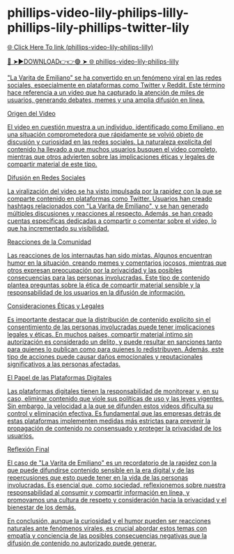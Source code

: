 # phillips-video-lily-philips-lilly-phillips-lily-phillips-twitter-lily

<a href="https://vid01.chat-foryou.com/fga5"> 🌐 Click Here To link (phillips-video-lily-philips-lilly)

🔴 ➤►DOWNLOAD👉👉🟢 ➤  <a href="https://vid01.chat-foryou.com/fga5"> 🌐 phillips-video-lily-philips-lilly

"La Varita de Emiliano" se ha convertido en un fenómeno viral en las redes sociales, especialmente en plataformas como Twitter y Reddit. Este término hace referencia a un video que ha capturado la atención de miles de usuarios, generando debates, memes y una amplia difusión en línea.

Origen del Video

El video en cuestión muestra a un individuo, identificado como Emiliano, en una situación comprometedora que rápidamente se volvió objeto de discusión y curiosidad en las redes sociales. La naturaleza explícita del contenido ha llevado a que muchos usuarios busquen el video completo, mientras que otros advierten sobre las implicaciones éticas y legales de compartir material de este tipo.

Difusión en Redes Sociales

La viralización del video se ha visto impulsada por la rapidez con la que se comparte contenido en plataformas como Twitter. Usuarios han creado hashtags relacionados con "La Varita de Emiliano", y se han generado múltiples discusiones y reacciones al respecto. Además, se han creado cuentas específicas dedicadas a compartir o comentar sobre el video, lo que ha incrementado su visibilidad.

Reacciones de la Comunidad

Las reacciones de los internautas han sido mixtas. Algunos encuentran humor en la situación, creando memes y comentarios jocosos, mientras que otros expresan preocupación por la privacidad y las posibles consecuencias para las personas involucradas. Este tipo de contenido plantea preguntas sobre la ética de compartir material sensible y la responsabilidad de los usuarios en la difusión de información.

Consideraciones Éticas y Legales

Es importante destacar que la distribución de contenido explícito sin el consentimiento de las personas involucradas puede tener implicaciones legales y éticas. En muchos países, compartir material íntimo sin autorización es considerado un delito, y puede resultar en sanciones tanto para quienes lo publican como para quienes lo redistribuyen. Además, este tipo de acciones puede causar daños emocionales y reputacionales significativos a las personas afectadas.

El Papel de las Plataformas Digitales

Las plataformas digitales tienen la responsabilidad de monitorear y, en su caso, eliminar contenido que viole sus políticas de uso y las leyes vigentes. Sin embargo, la velocidad a la que se difunden estos videos dificulta su control y eliminación efectiva. Es fundamental que las empresas detrás de estas plataformas implementen medidas más estrictas para prevenir la propagación de contenido no consensuado y proteger la privacidad de los usuarios.

Reflexión Final

El caso de "La Varita de Emiliano" es un recordatorio de la rapidez con la que puede difundirse contenido sensible en la era digital y de las repercusiones que esto puede tener en la vida de las personas involucradas. Es esencial que, como sociedad, reflexionemos sobre nuestra responsabilidad al consumir y compartir información en línea, y promovamos una cultura de respeto y consideración hacia la privacidad y el bienestar de los demás.

En conclusión, aunque la curiosidad y el humor pueden ser reacciones naturales ante fenómenos virales, es crucial abordar estos temas con empatía y conciencia de las posibles consecuencias negativas que la difusión de contenido no autorizado puede generar.




